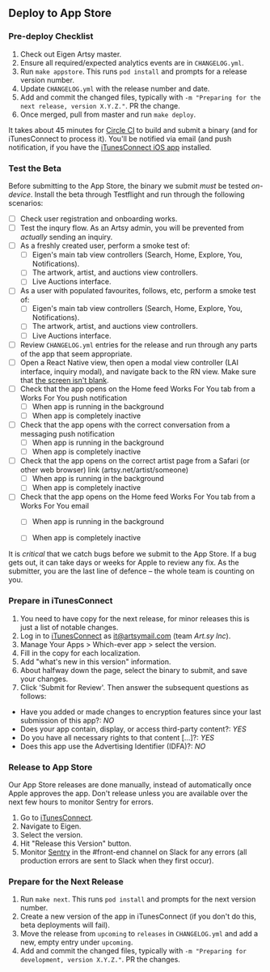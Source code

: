 ## Deploy to App Store

### Pre-deploy Checklist

1. Check out Eigen Artsy master.
1. Ensure all required/expected analytics events are in `CHANGELOG.yml`.
1. Run `make appstore`. This runs `pod install` and prompts for a release version number.
1. Update `CHANGELOG.yml` with the release number and date.
1. Add and commit the changed files, typically with `-m "Preparing for the next release, version X.Y.Z."`. PR the change.
1. Once merged, pull from master and run `make deploy`.

It takes about 45 minutes for [Circle CI](https://circleci.com/gh/artsy/eigen) to build and submit a binary (and for iTunesConnect to process it). You'll be notified via email (and push notification, if you have the [iTunesConnect iOS app](https://itunes.apple.com/us/app/itunes-connect/id376771144?mt=8) installed.

### Test the Beta

Before submitting to the App Store, the binary we submit *must* be tested *on-device*. Install the beta through Testflight and run through the following scenarios:

- [ ] Check user registration and onboarding works.
- [ ] Test the inqury flow. As an Artsy admin, you will be prevented from _actually_ sending an inquiry.
- [ ] As a freshly created user, perform a smoke test of: 
  - [ ] Eigen's main tab view controllers (Search, Home, Explore, You, Notifications).
  - [ ] The artwork, artist, and auctions view controllers.
  - [ ] Live Auctions interface.
- [ ] As a user with populated favourites, follows, etc, perform a smoke test of: 
  - [ ] Eigen's main tab view controllers (Search, Home, Explore, You, Notifications).
  - [ ] The artwork, artist, and auctions view controllers.
  - [ ] Live Auctions interface.
- [ ] Review `CHANGELOG.yml` entries for the release and run through any parts of the app that seem appropriate.
- [ ] Open a React Native view, then open a modal view controller (LAI interface, inquiry modal), and navigate back to the RN view. Make sure that [the screen isn't blank](https://github.com/artsy/eigen/issues/2439).
- [ ] Check that the app opens on the Home feed Works For You tab from a Works For You push notification
  - [ ] When app is running in the background
  - [ ] When app is completely inactive
- [ ] Check that the app opens with the correct conversation from a messaging push notification
  - [ ] When app is running in the background
  - [ ] When app is completely inactive
- [ ] Check that the app opens on the correct artist page from a Safari (or other web browser) link (artsy.net/artist/someone)
  - [ ] When app is running in the background
  - [ ] When app is completely inactive
- [ ] Check that the app opens on the Home feed Works For You tab from a Works For You email
  - [ ] When app is running in the background
  - [ ] When app is completely inactive


It is *critical* that we catch bugs before we submit to the App Store. If a bug gets out, it can take days or weeks for Apple to review any fix. As the submitter, you are the last line of defence – the whole team is counting on you.

### Prepare in iTunesConnect

1. You need to have copy for the next release, for minor releases this is just a list of notable changes.
1. Log in to [iTunesConnect](https://itunesconnect.apple.com) as it@artsymail.com (team _Art.sy Inc_).
1. Manage Your Apps > Which-ever app > select the version.
1. Fill in the copy for each localization.
1. Add "what's new in this version" information.
1. About halfway down the page, select the binary to submit, and save your changes.
1. Click 'Submit for Review'. Then answer the subsequent questions as follows:
  * Have you added or made changes to encryption features since your last submission of this app?: *NO*
  * Does your app contain, display, or access third-party content?: *YES*
  * Do you have all necessary rights to that content […]?: *YES*
  * Does this app use the Advertising Identifier (IDFA)?: *NO*

### Release to App Store

Our App Store releases are done manually, instead of automatically once Apple approves the app. Don't release unless you are available over the next few hours to monitor Sentry for errors.

1. Go to [iTunesConnect](https://itunesconnect.apple.com).
1. Navigate to Eigen.
1. Select the version.
1. Hit "Release this Version" button.
1. Monitor [Sentry](https://sentry.io/artsynet/eigen/) in the #front-end channel on Slack for any errors (all production errors are sent to Slack when they first occur).

### Prepare for the Next Release

1. Run `make next`. This runs `pod install` and prompts for the next version number.
1. Create a new version of the app in iTunesConnect (if you don't do this, beta deployments will fail).
1. Move the release from `upcoming` to `releases` in `CHANGELOG.yml` and add a new, empty entry under `upcoming`.
1. Add and commit the changed files, typically with `-m "Preparing for development, version X.Y.Z."`. PR the changes.
